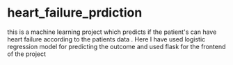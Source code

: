 # heart_failure_prdiction
this is a machine learning project which predicts if the patient's can have heart failure according to the patients data .  Here I have used logistic regression model for predicting the outcome and used flask for the frontend of the project 
